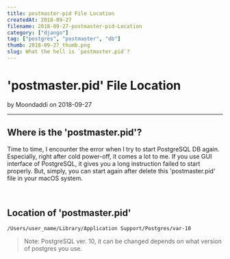 ```yaml
---
title: postmaster-pid File Location
createdAt: 2018-09-27
filename: 2018-09-27-postmaster-pid-Location
category: ["django"]
tag: ["postgres", "postmaster", "db"]
thumb: 2018-09-27_thumb.png
slug: What the hell is `postmaster.pid`?
---
```


# 'postmaster.pid' File Location

by Moondaddi on 2018-09-27

---

## Where is the 'postmaster.pid'?

Time to time, I encounter the error when I try to start PostgreSQL DB again. Especially, right after cold power-off, it comes a lot to me. If you use GUI interface of PostgreSQL, it gives you a long instruction failed to start properly. But, simply, you can start again after delete this 'postmaster.pid' file in your macOS system.

<br />

## Location of 'postmaster.pid'

```shell
/Users/user_name/Library/Application Support/Postgres/var-10
```

> Note: PostgreSQL ver. 10, it can be changed depends on what version of postgres you use.
